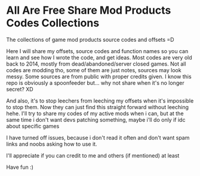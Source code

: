 # All Are Free Share Mod Products Codes Collections
The collections of game mod products source codes and offsets =D
 
Here I will share my offsets, source codes and function names so you can learn and see how I wrote the code, and get ideas. Most codes are very old back to 2014, mostly from dead/abandoned/server closed games. Not all codes are modding tho, some of them are just notes, sources may look messy. Some sources are from public with proper credits given. I know this repo is obviously a spoonfeeder but... why not share when it's no longer secret? XD

And also, it's to stop leechers from leeching my offsets when it's impossible to stop them. Now they can just find this straight forward without leeching hehe. I'll try to share my codes of my active mods when i can, but at the same time i don't want devs patching something, maybe i'll do only if idc about specific games

I have turned off issues, because i don't read it often and don't want spam links and noobs asking how to use it.

I'll appreciate if you can credit to me and others (if mentioned) at least

Have fun :)
